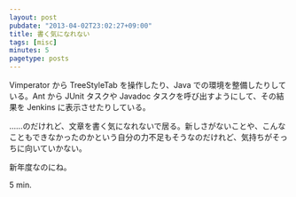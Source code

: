 ```yaml
---
layout: post
pubdate: "2013-04-02T23:02:27+09:00"
title: 書く気になれない
tags: [misc]
minutes: 5
pagetype: posts
---
```

Vimperator から TreeStyleTab を操作したり、Java での環境を整備したりしている。Ant から JUnit タスクや Javadoc タスクを呼び出すようにして、その結果を Jenkins に表示させたりしている。

……のだけれど、文章を書く気になれないで居る。新しさがないことや、こんなこともできなかったのかという自分の力不足もそうなのだけれど、気持ちがそっちに向いていかない。

新年度なのにね。

5 min.
